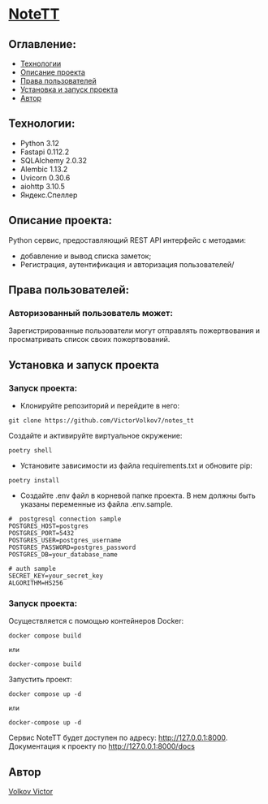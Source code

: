 # [NoteTT](https://github.com/VictorVolkov7/notes_tt)


## Оглавление:

- [Технологии](#технологии)
- [Описание проекта](#Описание-проекта)
- [Права пользователей](#Права-пользователей)
- [Установка и запуск проекта](#установка-и-запуск-проекта)
- [Автор](#Автор)

## Технологии:

- Python 3.12
- Fastapi 0.112.2
- SQLAlchemy 2.0.32
- Alembic 1.13.2
- Uvicorn 0.30.6
- aiohttp 3.10.5
- Яндекс.Спеллер

## Описание проекта:

Python сервис,
предоставляющий REST API интерфейс с методами:
- добавление и вывод списка заметок;
- Регистрация, аутентификация и авторизация пользователей/


## Права пользователей:

### Авторизованный пользователь может:

Зарегистрированные пользователи могут отправлять пожертвования и просматривать список своих пожертвований.


## Установка и запуск проекта

### Запуск проекта:

* Клонируйте репозиторий и перейдите в него:
```
git clone https://github.com/VictorVolkov7/notes_tt
```
Создайте и активируйте виртуальное окружение:

```
poetry shell
```

* Установите зависимости из файла requirements.txt и обновите pip:

```
poetry install
```

* Создайте .env файл в корневой папке проекта. В нем должны быть указаны переменные из файла .env.sample.
```
#  postgresql connection sample
POSTGRES_HOST=postgres
POSTGRES_PORT=5432
POSTGRES_USER=postgres_username
POSTGRES_PASSWORD=postgres_password
POSTGRES_DB=your_database_name

# auth sample
SECRET_KEY=your_secret_key
ALGORITHM=HS256
```

### Запуск проекта:
Осуществляется с помощью контейнеров Docker:
```
docker compose build

или

docker-compose build
```
Запустить проект:
```
docker compose up -d

или

docker-compose up -d
```
Сервис NoteTT будет доступен по адресу: http://127.0.0.1:8000. Документация к проекту по http://127.0.0.1:8000/docs


## Автор

[Volkov Victor](https://github.com/VictorVolkov7/)